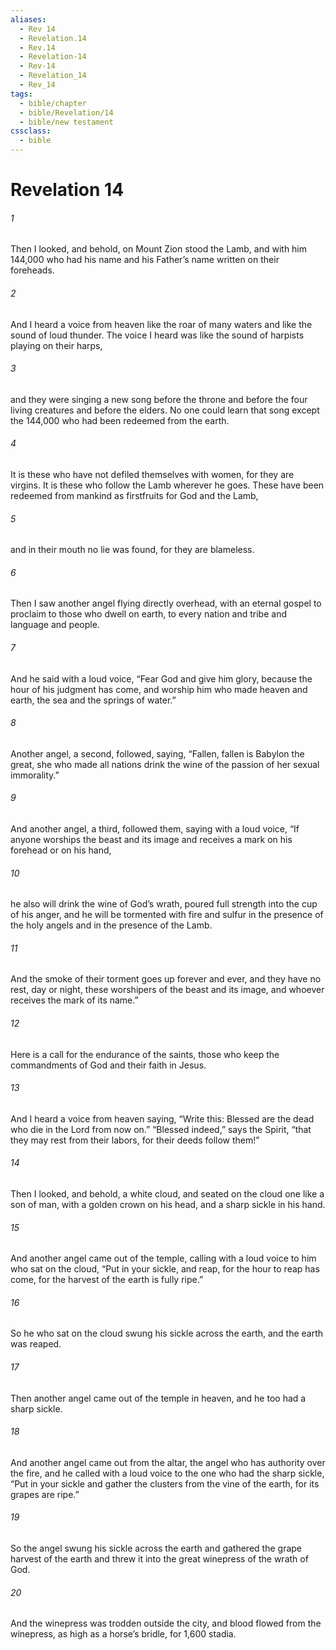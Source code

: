 ```yaml
---
aliases:
  - Rev 14
  - Revelation.14
  - Rev.14
  - Revelation-14
  - Rev-14
  - Revelation_14
  - Rev_14
tags:
  - bible/chapter
  - bible/Revelation/14
  - bible/new testament
cssclass:
  - bible
---
```


# Revelation 14

###### 1
Then I looked, and behold, on Mount Zion stood the Lamb, and with him 144,000 who had his name and his Father’s name written on their foreheads.
###### 2
And I heard a voice from heaven like the roar of many waters and like the sound of loud thunder. The voice I heard was like the sound of harpists playing on their harps,
###### 3
and they were singing a new song before the throne and before the four living creatures and before the elders. No one could learn that song except the 144,000 who had been redeemed from the earth.
###### 4
It is these who have not defiled themselves with women, for they are virgins. It is these who follow the Lamb wherever he goes. These have been redeemed from mankind as firstfruits for God and the Lamb,
###### 5
and in their mouth no lie was found, for they are blameless.
###### 6
Then I saw another angel flying directly overhead, with an eternal gospel to proclaim to those who dwell on earth, to every nation and tribe and language and people.
###### 7
And he said with a loud voice, “Fear God and give him glory, because the hour of his judgment has come, and worship him who made heaven and earth, the sea and the springs of water.”
###### 8
Another angel, a second, followed, saying, “Fallen, fallen is Babylon the great, she who made all nations drink the wine of the passion of her sexual immorality.”
###### 9
And another angel, a third, followed them, saying with a loud voice, “If anyone worships the beast and its image and receives a mark on his forehead or on his hand,
###### 10
he also will drink the wine of God’s wrath, poured full strength into the cup of his anger, and he will be tormented with fire and sulfur in the presence of the holy angels and in the presence of the Lamb.
###### 11
And the smoke of their torment goes up forever and ever, and they have no rest, day or night, these worshipers of the beast and its image, and whoever receives the mark of its name.”
###### 12
Here is a call for the endurance of the saints, those who keep the commandments of God and their faith in Jesus.
###### 13
And I heard a voice from heaven saying, “Write this: Blessed are the dead who die in the Lord from now on.” “Blessed indeed,” says the Spirit, “that they may rest from their labors, for their deeds follow them!”
###### 14
Then I looked, and behold, a white cloud, and seated on the cloud one like a son of man, with a golden crown on his head, and a sharp sickle in his hand.
###### 15
And another angel came out of the temple, calling with a loud voice to him who sat on the cloud, “Put in your sickle, and reap, for the hour to reap has come, for the harvest of the earth is fully ripe.”
###### 16
So he who sat on the cloud swung his sickle across the earth, and the earth was reaped.
###### 17
Then another angel came out of the temple in heaven, and he too had a sharp sickle.
###### 18
And another angel came out from the altar, the angel who has authority over the fire, and he called with a loud voice to the one who had the sharp sickle, “Put in your sickle and gather the clusters from the vine of the earth, for its grapes are ripe.”
###### 19
So the angel swung his sickle across the earth and gathered the grape harvest of the earth and threw it into the great winepress of the wrath of God.
###### 20
And the winepress was trodden outside the city, and blood flowed from the winepress, as high as a horse’s bridle, for 1,600 stadia.


